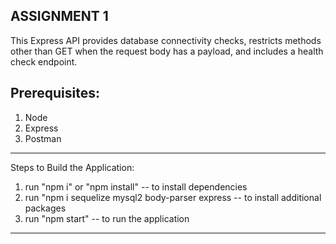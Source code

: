 
## ASSIGNMENT 1
This Express API provides database connectivity checks, restricts methods other than GET when the request body has a payload, and includes a health check endpoint.

## Prerequisites:
1. Node
2. Express
3. Postman
------------------
Steps to Build the Application:
1. run "npm i" or "npm install" -- to install dependencies
2. run "npm i sequelize mysql2 body-parser express -- to install additional packages
3. run "npm start" -- to run the application
--------------------------
